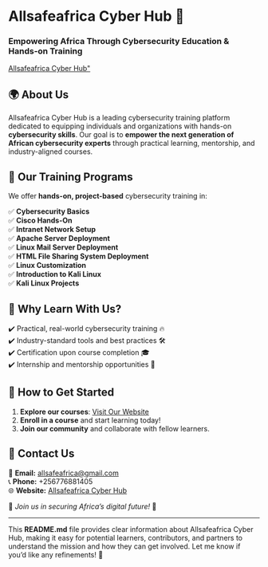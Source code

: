 # **Allsafeafrica Cyber Hub** 🚀  
### **Empowering Africa Through Cybersecurity Education & Hands-on Training**  

<a href="https://allsafeafrica.github.io/cybersecurity-courses">Allsafeafrica Cyber Hub"</a>

## 🌍 **About Us**  
Allsafeafrica Cyber Hub is a leading cybersecurity training platform dedicated to equipping individuals and organizations with hands-on **cybersecurity skills**. Our goal is to **empower the next generation of African cybersecurity experts** through practical learning, mentorship, and industry-aligned courses.  

## 🎯 **Our Training Programs**  
We offer **hands-on, project-based** cybersecurity training in:  

✅ **Cybersecurity Basics**  
✅ **Cisco Hands-On**  
✅ **Intranet Network Setup**  
✅ **Apache Server Deployment**  
✅ **Linux Mail Server Deployment**  
✅ **HTML File Sharing System Deployment**  
✅ **Linux Customization**  
✅ **Introduction to Kali Linux**  
✅ **Kali Linux Projects**  

## 📌 **Why Learn With Us?**  
✔️ Practical, real-world cybersecurity training 🔥  
✔️ Industry-standard tools and best practices 🛠️  
✔️ Certification upon course completion 🎓  
✔️ Internship and mentorship opportunities 💼  

## 🚀 **How to Get Started**  
1. **Explore our courses**: [Visit Our Website](https://allsafeafrica.github.io/cybersecurity-courses/)  
2. **Enroll in a course** and start learning today!  
3. **Join our community** and collaborate with fellow learners.  

## 📩 **Contact Us**  
📧 **Email:** allsafeafrica@gmail.com  
📞 **Phone:** +256776881405  
🌐 **Website:** [Allsafeafrica Cyber Hub](https://allsafeafrica.github.io/cybersecurity-courses/)  

📢 _Join us in securing Africa’s digital future!_ 🔐  

---

This **README.md** file provides clear information about Allsafeafrica Cyber Hub, making it easy for potential learners, contributors, and partners to understand the mission and how they can get involved. Let me know if you’d like any refinements! 🚀
